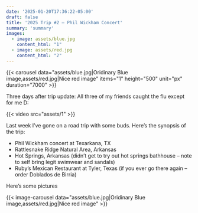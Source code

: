 ```yaml
---
date: '2025-01-20T17:36:22-05:00'
draft: false
title: '2025 Trip #2 – Phil Wickham Concert'
summary: 'summary'
images:
  - image: assets/blue.jpg
    content_html: "1"
  - image: assets/red.jpg
    content_html: "2"
---
```


{{< carousel
        data="assets/blue.jpg|Oridinary Blue image,assets/red.jpg|Nice red image" 
        items="1" height="500"
        unit="px"
        duration="7000" >}}

Three days after trip update: All three of my friends caught the flu except for me D:

{{< video src="assets/1" >}}

Last week I’ve gone on a road trip with some buds. Here’s the synopsis of the trip:

- Phil Wickham concert at Texarkana, TX
- Rattlesnake Ridge Natural Area, Arkansas
- Hot Springs, Arkansas (didn’t get to try out hot springs bathhouse – note to self bring legit swimwear and sandals)
- Ruby’s Mexican Restaurant at Tyler, Texas (if you ever go there again – order Doblados de Birria)

Here’s some pictures

{{< image-carousel data="assets/blue.jpg|Oridinary Blue image,assets/red.jpg|Nice red image" >}}
